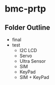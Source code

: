 # bmc-prtp


## Folder Outline
* final
* test
    * I2C LCD
    * Servo
    * Ultra Sensor
    * SIM
    * KeyPad
    * SIM + KeyPad